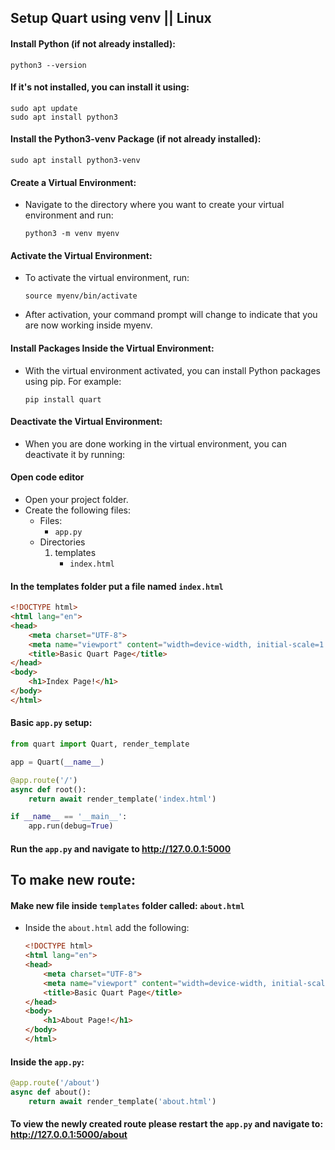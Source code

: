 ## Setup Quart using venv || Linux
#### Install Python (if not already installed):
```
python3 --version
```
#### If it's not installed, you can install it using:
```
sudo apt update
sudo apt install python3
```

#### Install the Python3-venv Package (if not already installed):
```
sudo apt install python3-venv
```
#### Create a Virtual Environment:
- Navigate to the directory where you want to create your virtual environment and run:
    ```
    python3 -m venv myenv
    ```
#### Activate the Virtual Environment:
- To activate the virtual environment, run:
    ```
    source myenv/bin/activate
    ```
- After activation, your command prompt will change to indicate that you are now working inside myenv.
#### Install Packages Inside the Virtual Environment:
- With the virtual environment activated, you can install Python packages using pip. For example:
    ```
    pip install quart
    ```
#### Deactivate the Virtual Environment:
- When you are done working in the virtual environment, you can deactivate it by running:

#### Open code editor
- Open your project folder.
- Create the following files:
    - Files:
        * `app.py`
    - Directories
        1. templates
            * `index.html`

#### In the templates folder put a file named `index.html`
```html
<!DOCTYPE html>
<html lang="en">
<head>
    <meta charset="UTF-8">
    <meta name="viewport" content="width=device-width, initial-scale=1.0">
    <title>Basic Quart Page</title>
</head>
<body>
    <h1>Index Page!</h1>
</body>
</html>
```

#### Basic `app.py` setup:
```python
from quart import Quart, render_template

app = Quart(__name__)

@app.route('/')
async def root():
    return await render_template('index.html')

if __name__ == '__main__':
    app.run(debug=True)
```

#### Run the `app.py` and navigate to http://127.0.0.1:5000

## To make new route:
#### Make new file inside `templates` folder called: `about.html`
   - Inside the `about.html` add the following:
        ```html
        <!DOCTYPE html>
        <html lang="en">
        <head>
            <meta charset="UTF-8">
            <meta name="viewport" content="width=device-width, initial-scale=1.0">
            <title>Basic Quart Page</title>
        </head>
        <body>
            <h1>About Page!</h1>
        </body>
        </html>
        ```

#### Inside the `app.py`:
```python
@app.route('/about')
async def about():
    return await render_template('about.html')
```
#### To view the newly created route please restart the `app.py` and navigate to: http://127.0.0.1:5000/about
